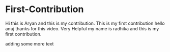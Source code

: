 # First-Contribution
Hi this is Aryan and this is my contribution.
This is my first contribution
hello anuj thanks for this video. Very Helpful
my name is radhika  and this is my first contribution.

adding some more text